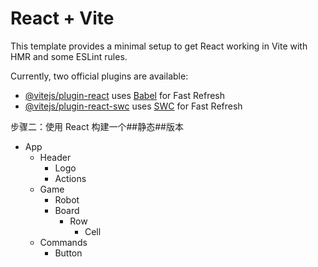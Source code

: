 # React + Vite

This template provides a minimal setup to get React working in Vite with HMR and some ESLint rules.

Currently, two official plugins are available:

- [@vitejs/plugin-react](https://github.com/vitejs/vite-plugin-react/blob/main/packages/plugin-react/README.md) uses [Babel](https://babeljs.io/) for Fast Refresh
- [@vitejs/plugin-react-swc](https://github.com/vitejs/vite-plugin-react-swc) uses [SWC](https://swc.rs/) for Fast Refresh

步骤二：使用 React 构建一个##静态##版本 
- App
    - Header
        - Logo
        - Actions
    - Game
        - Robot
        - Board
            - Row
                - Cell
    - Commands
        - Button
     